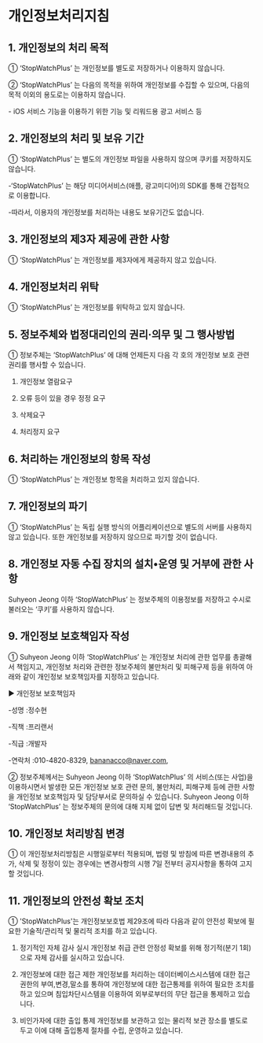 # 개인정보처리지침



## **1. 개인정보의 처리 목적** 

①  ‘StopWatchPlus’ 는 개인정보를 별도로 저장하거나 이용하지 않습니다.

②   ‘StopWatchPlus’ 는 다음의 목적을 위하여 개인정보를 수집할 수 있으며, 다음의 목적 이외의 용도로는 이용하지 않습니다.

\- iOS 서비스 기능을 이용하기 위한 기능 및 리워드용 광고 서비스 등



## 2. 개인정보의 처리 및 보유 기간

①  ‘StopWatchPlus’ 는 별도의 개인정보 파일을 사용하지 않으며 쿠키를 저장하지도 않습니다.

-‘StopWatchPlus’ 는 해당 미디어서비스(애플, 광고미디어)의 SDK를 통해 간접적으로 이용합니다.

-따라서, 이용자의 개인정보를 처리하는 내용도 보유기간도 없습니다.



## 3. 개인정보의 제3자 제공에 관한 사항

①  ‘StopWatchPlus’ 는 개인정보를 제3자에게 제공하지 않고 있습니다.



## 4. 개인정보처리 위탁

①  ‘StopWatchPlus’ 는 개인정보를 위탁하고 있지 않습니다.



## 5. 정보주체와 법정대리인의 권리·의무 및 그 행사방법

① 정보주체는  ‘StopWatchPlus’ 에 대해 언제든지 다음 각 호의 개인정보 보호 관련 권리를 행사할 수 있습니다.

1) 개인정보 열람요구

2) 오류 등이 있을 경우 정정 요구

3) 삭제요구

4) 처리정지 요구



## 6. 처리하는 개인정보의 항목 작성

① ‘StopWatchPlus’ 는 개인정보 항목을 처리하고 있지 않습니다.



## 7. 개인정보의 파기

①  ‘StopWatchPlus’ 는 독립 실행 방식의 어플리케이션으로 별도의 서버를 사용하지 않고 있습니다. 또한 개인정보를 저장하지 않으므로 파기할 것이 없습니다.



## 8. 개인정보 자동 수집 장치의 설치•운영 및 거부에 관한 사항

Suhyeon Jeong  이하  ‘StopWatchPlus’ 는 정보주체의 이용정보를 저장하고 수시로 불러오는 ‘쿠키’를 사용하지 않습니다.



## 9. 개인정보 보호책임자 작성

① Suhyeon Jeong  이하  ‘StopWatchPlus’ 는 개인정보 처리에 관한 업무를 총괄해서 책임지고, 개인정보 처리와 관련한 정보주체의 불만처리 및 피해구제 등을 위하여 아래와 같이 개인정보 보호책임자를 지정하고 있습니다.

▶ 개인정보 보호책임자

-성명 :정수현

-직책 :프리랜서

-직급 :개발자

-연락처 :010-4820-8329, bananacco@naver.com,

② 정보주체께서는  Suhyeon Jeong  이하  ‘StopWatchPlus’ 의 서비스(또는 사업)을 이용하시면서 발생한 모든 개인정보 보호 관련 문의, 불만처리, 피해구제 등에 관한 사항을 개인정보 보호책임자 및 담당부서로 문의하실 수 있습니다.  Suhyeon Jeong  이하  ‘StopWatchPlus’ 는 정보주체의 문의에 대해 지체 없이 답변 및 처리해드릴 것입니다.



## 10. 개인정보 처리방침 변경

① 이 개인정보처리방침은 시행일로부터 적용되며, 법령 및 방침에 따른 변경내용의 추가, 삭제 및 정정이 있는 경우에는 변경사항의 시행 7일 전부터 공지사항을 통하여 고지할 것입니다.



## 11. 개인정보의 안전성 확보 조치 

① 'StopWatchPlus'는 개인정보보호법 제29조에 따라 다음과 같이 안전성 확보에 필요한 기술적/관리적 및 물리적 조치를 하고 있습니다.

1) 정기적인 자체 감사 실시
개인정보 취급 관련 안정성 확보를 위해 정기적(분기 1회)으로 자체 감사를 실시하고 있습니다.

2) 개인정보에 대한 접근 제한
개인정보를 처리하는 데이터베이스시스템에 대한 접근권한의 부여,변경,말소를 통하여 개인정보에 대한 접근통제를 위하여 필요한 조치를 하고 있으며 침입차단시스템을 이용하여 외부로부터의 무단 접근을 통제하고 있습니다.

3) 비인가자에 대한 출입 통제
개인정보를 보관하고 있는 물리적 보관 장소를 별도로 두고 이에 대해 출입통제 절차를 수립, 운영하고 있습니다.

